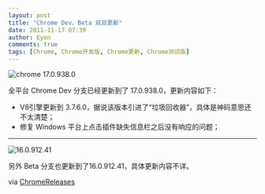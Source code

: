 ```yaml
---
layout: post
title: "Chrome Dev、Beta 双双更新"
date: 2011-11-17 07:39
author: Eyon
comments: true
tags: [Chrome, Chrome开发版, Chrome更新, Chrome测试版]
---
```

![](http://img.chromi.org/2011/11/chrome-17.0.938.0-550x377.png "chrome 17.0.938.0")

全平台 Chrome Dev 分支已经更新到了 17.0.938.0，更新内容如下：


*   V8引擎更新到 3.7.6.0，据说该版本引进了“垃圾回收器”，具体是神码意思还不太清楚；
*   修复 Windows 平台上点击插件缺失信息栏之后没有响应的问题；

<hr />

![](http://img.chromi.org/2011/11/16.0.912.41-550x377.png "16.0.912.41")

另外 Beta 分支也更新到了16.0.912.41，具体更新内容不详。

via <a href="http://googlechromereleases.blogspot.com/2011/11/dev-channel-update_14.html" target="_blank">ChromeReleases</a>
